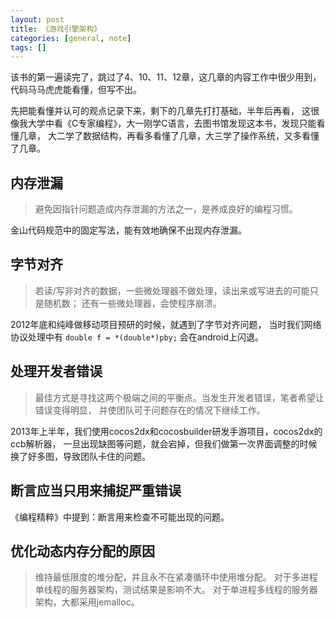 ```yaml
---
layout: post
title: 《游戏引擎架构》
categories: [general, note]
tags: []
---
```


该书的第一遍读完了，跳过了4、10、11、12章，这几章的内容工作中很少用到，
代码马马虎虎能看懂，但写不出。

先把能看懂并认可的观点记录下来，剩下的几章先打打基础，半年后再看，
这很像我大学中看《C专家编程》，大一刚学C语言，去图书馆发现这本书，发现只能看懂几章，
大二学了数据结构，再看多看懂了几章，大三学了操作系统，又多看懂了几章。

## 内存泄漏 ##

> 避免因指针问题造成内存泄漏的方法之一，是养成良好的编程习惯。

金山代码规范中的固定写法，能有效地确保不出现内存泄漏。

## 字节对齐 ##
> 若读/写非对齐的数据，一些微处理器不做处理，读出来或写进去的可能只是随机数；
> 还有一些微处理器，会使程序崩溃。

2012年底和纯峰做移动项目预研的时候，就遇到了字节对齐问题，
当时我们网络协议处理中有 `double f = *(double*)pby;` 会在android上闪退。

## 处理开发者错误 ##
> 最佳方式是寻找这两个极端之间的平衡点。当发生开发者错误，笔者希望让错误变得明显，
> 并使团队可于问题存在的情况下继续工作。

2013年上半年，我们使用cocos2dx和cocosbuilder研发手游项目，cocos2dx的ccb解析器，
一旦出现缺图等问题，就会宕掉，但我们做第一次界面调整的时候换了好多图，导致团队卡住的问题。

## 断言应当只用来捕捉严重错误 ##
《编程精粹》中提到：断言用来检查不可能出现的问题。

## 优化动态内存分配的原因 ##
> 维持最低限度的堆分配，并且永不在紧凑循环中使用堆分配。
对于多进程单线程的服务器架构，测试结果是影响不大。
对于单进程多线程的服务器架构，大都采用jemalloc。
